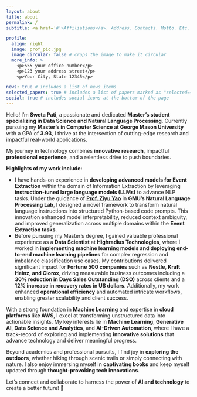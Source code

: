 ```yaml
---
layout: about
title: about
permalink: /
subtitle: <a href='#'>Affiliations</a>. Address. Contacts. Motto. Etc.

profile:
  align: right
  image: prof_pic.jpg
  image_circular: false # crops the image to make it circular
  more_info: >
    <p>555 your office number</p>
    <p>123 your address street</p>
    <p>Your City, State 12345</p>

news: true # includes a list of news items
selected_papers: true # includes a list of papers marked as "selected={true}"
social: true # includes social icons at the bottom of the page
---
```


Hello! I’m **Sweta Pati**, a passionate and dedicated **Master’s student specializing in Data Science and Natural Language Processing**. Currently pursuing my **Master’s in Computer Science at George Mason University** with a GPA of **3.93**, I thrive at the intersection of cutting-edge research and impactful real-world applications.

My journey in technology combines **innovative research**, impactful **professional experience**, and a relentless drive to push boundaries.

**Highlights of my work include:**  
- I have hands-on experience in **developing advanced models for Event Extraction** within the domain of Information Extraction by leveraging **instruction-tuned large language models (LLMs)** to advance NLP tasks. Under the guidance of  <a href='https://nlp.cs.gmu.edu/author/ziyu-yao/'> <b>Prof. Ziyu Yao</b></a> in **GMU’s Natural Language Processing Lab**, I designed a novel framework to transform natural language instructions into structured Python-based code prompts. This innovation enhanced model interpretability, reduced context ambiguity, and improved generalization across multiple domains within the **Event Extraction tasks**.  
- Before pursuing my Master’s degree, I gained valuable professional experience as a **Data Scientist** at **Highradius Technologies**, where I worked in **implementing machine learning models and deploying end-to-end machine learning pipelines** for complex regression and imbalance classification use cases. My contributions delivered significant impact for **Fortune 500 companies** such as **Nestle, Kraft Heinz, and Clorox**, driving measurable business outcomes including a **30% reduction in Days Sales Outstanding (DSO)** across clients and a **12% increase in recovery rates in US dollars**. Additionally, my work enhanced **operational efficiency** and automated intricate workflows, enabling greater scalability and client success.

With a strong foundation in **Machine Learning** and expertise in **cloud platforms like AWS**, I excel at transforming unstructured data into actionable insights. My key interests lie in **Machine Learning**, **Generative AI**, **Data Science and Analytics**, and **AI-Driven Automation**, where I have a track-record of exploring and implementing **innovative solutions** that advance technology and deliver meaningful progress.

Beyond academics and professional pursuits, I find joy in **exploring the outdoors**, whether hiking through scenic trails or simply connecting with nature. I also enjoy immersing myself in **captivating books** and keep myself updated through **thought-provoking tech innovations**.

Let’s connect and collaborate to harness the power of **AI and technology** to create a better future! 🚀
